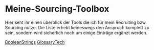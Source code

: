 # Meine-Sourcing-Toolbox


Hier seht ihr einen überblick der Tools die ich für mein Recruiting bzw. Sourcing nutze. Die Liste erhebt keineswegs den Anspruch komplett
zu sein, sondern wird sicherlich noch um einige Einträge ergänzt werden. 


[BooleanStrings](http://booleanstrings.com/)
[GlossaryTech](https://blog.glossarytech.com/)

